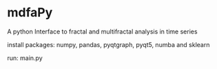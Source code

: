 # mdfaPy
A python Interface to fractal and multifractal analysis in time series 


install packages: numpy, pandas, pyqtgraph, pyqt5, numba and sklearn


run: main.py
